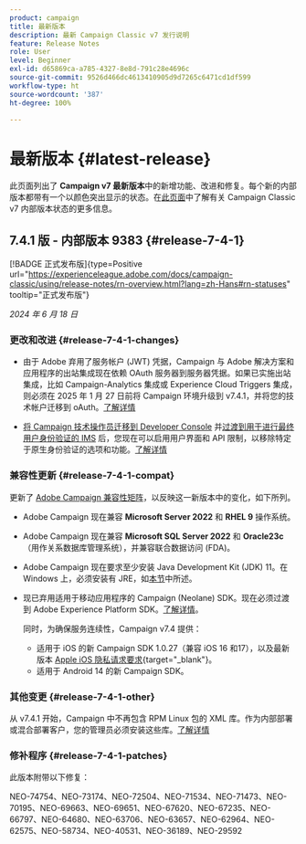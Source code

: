 ```yaml
---
product: campaign
title: 最新版本
description: 最新 Campaign Classic v7 发行说明
feature: Release Notes
role: User
level: Beginner
exl-id: d65869ca-a785-4327-8e8d-791c28e4696c
source-git-commit: 9526d466dc4613410905d9d7265c6471cd1df599
workflow-type: ht
source-wordcount: '387'
ht-degree: 100%

---
```


# 最新版本 {#latest-release}

此页面列出了 **Campaign v7 最新版本**&#x200B;中的新增功能、改进和修复。每个新的内部版本都带有一个以颜色突出显示的状态。在[此页面](rn-overview.md)中了解有关 Campaign Classic v7 内部版本状态的更多信息。

## 7.4.1 版 - 内部版本 9383 {#release-7-4-1}

[!BADGE 正式发布版]{type=Positive url="https://experienceleague.adobe.com/docs/campaign-classic/using/release-notes/rn-overview.html?lang=zh-Hans#rn-statuses" tooltip="正式发布版"}

_2024 年 6 月 18 日_

### 更改和改进 {#release-7-4-1-changes}

* 由于 Adobe 弃用了服务帐户 (JWT) 凭据，Campaign 与 Adobe 解决方案和应用程序的出站集成现在依赖 OAuth 服务器到服务器凭据。如果已实施出站集成，比如 Campaign-Analytics 集成或 Experience Cloud Triggers 集成，则必须在 2025 年 1 月 27 日前将 Campaign 环境升级到 v7.4.1，并将您的技术帐户迁移到 oAuth。[了解详情](../../integrations/using/oauth-technical-account.md)

* [将 Campaign 技术操作员迁移到 Developer Console](../../technotes/using/ims-migration.md) 并[过渡到用于进行最终用户身份验证的 IMS](../../technotes/using/migrate-users-to-ims.md) 后，您现在可以启用用户界面和 API 限制，以移除特定于原生身份验证的选项和功能。[了解详情](../../technotes/using/impact-ims-migration.md)


### 兼容性更新 {#release-7-4-1-compat}

更新了 [Adobe Campaign 兼容性矩阵](compatibility-matrix.md)，以反映这一新版本中的变化，如下所列。

* Adobe Campaign 现在兼容 **Microsoft Server 2022** 和 **RHEL 9** 操作系统。

* Adobe Campaign 现在兼容 **Microsoft SQL Server 2022** 和 **Oracle23c**（用作关系数据库管理系统），并兼容联合数据访问 (FDA)。

* Adobe Campaign 现在要求至少安装 Java Development Kit (JDK) 11。在 Windows 上，必须安装有 JRE，如[本节](../../installation/using/application-server.md#jdk)中所述。

* 现已弃用适用于移动应用程序的 Campaign (Neolane) SDK。现在必须过渡到 Adobe Experience Platform SDK。[了解详情](deprecated-features.md)。

  同时，为确保服务连续性，Campaign v7.4 提供：

   * 适用于 iOS 的新 Campaign SDK 1.0.27（兼容 iOS 16 和17），以及最新版本 [Apple iOS 隐私请求要求](https://developer.apple.com/news/?id=r1henawx){target="_blank"}。
   * 适用于 Android 14 的新 Campaign SDK。

### 其他变更 {#release-7-4-1-other}

从 v7.4.1 开始，Campaign 中不再包含 RPM Linux 包的 XML 库。作为内部部署或混合部署客户，您的管理员必须安装这些库。[了解详情](../../installation/using/installing-packages-with-linux.md)

### 修补程序 {#release-7-4-1-patches}

此版本附带以下修复：

NEO-74754、NEO-73174、NEO-72504、NEO-71534、NEO-71473、NEO-70195、NEO-69663、NEO-69651、NEO-67620、NEO-67235、NEO-66797、NEO-64680、NEO-63706、NEO-63657、NEO-62964、NEO-62575、NEO-58734、NEO-40531、NEO-36189、NEO-29592

